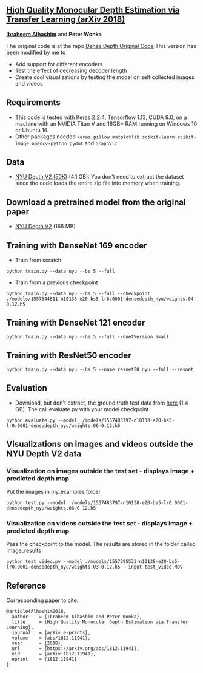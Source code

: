 ## [High Quality Monocular Depth Estimation via Transfer Learning (arXiv 2018)](https://arxiv.org/abs/1812.11941)
**[Ibraheem Alhashim](https://ialhashim.github.io/)** and **Peter Wonka**

The original code is at the repo [Dense Depth Original Code](https://github.com/ialhashim/DenseDepth)
This version has been modified by me to 
* Add support for different encoders
* Test the effect of decreasing decoder length
* Create cool visualizations by testing the model on self collected images and videos

## Requirements
* This code is tested with Keras 2.2.4, Tensorflow 1.13, CUDA 9.0, on a machine with an NVIDIA Titan V and 16GB+ RAM running on Windows 10 or Ubuntu 16.
* Other packages needed `keras pillow matplotlib scikit-learn scikit-image opencv-python pydot` and `GraphViz`.


## Data
* [NYU Depth V2 (50K)](https://s3-eu-west-1.amazonaws.com/densedepth/nyu_data.zip) (4.1 GB): You don't need to extract the dataset since the code loads the entire zip file into memory when training.

## Download a pretrained model from the original paper
* [NYU Depth V2](https://s3-eu-west-1.amazonaws.com/densedepth/nyu.h5) (165 MB)

## Training with DenseNet 169 encoder
* Train from scratch: 
```
python train.py --data nyu --bs 5 --full 
```

* Train from a previous checkpoint 
```
python train.py --data nyu --bs 5 --full --checkpoint ./models/1557344811-n10138-e20-bs5-lr0.0001-densedepth_nyu/weights.04-0.12.h5
```

## Training with DenseNet 121 encoder
```
python train.py --data nyu --bs 5 --full --dnetVersion small
```

## Training with ResNet50 encoder
```
python train.py --data nyu --bs 5 --name resnet50_nyu --full --resnet
```

## Evaluation
* Download, but don't extract, the ground truth test data from [here](https://s3-eu-west-1.amazonaws.com/densedepth/nyu_test.zip) (1.4 GB). The call evaluate.py with your model checkpoint

```
python evaluate.py --model ./models/1557483797-n10138-e20-bs5-lr0.0001-densedepth_nyu/weights.06-0.12.h5
```

## Visualizations on images and videos outside the NYU Depth V2 data

### Visualization on images outside the test set - displays image + predicted depth map
Put the images in my_examples folder
```
python test.py --model ./models/1557483797-n10138-e20-bs5-lr0.0001-densedepth_nyu/weights.06-0.12.h5
```

### Visualization on videos outside the test set - displays image + predicted depth map
Pass the checkpoint to the model. The results are stored in the folder called image_results
```
python test_video.py --model ./models/1557395533-n10138-e20-bs5-lr0.0001-densedepth_nyu/weights.03-0.12.h5 --input test_video.MOV
```

## Reference
Corresponding paper to cite:
```
@article{Alhashim2018,
  author    = {Ibraheem Alhashim and Peter Wonka},
  title     = {High Quality Monocular Depth Estimation via Transfer Learning},
  journal   = {arXiv e-prints},
  volume    = {abs/1812.11941},
  year      = {2018},
  url       = {https://arxiv.org/abs/1812.11941},
  eid       = {arXiv:1812.11941},
  eprint    = {1812.11941}
}
```
